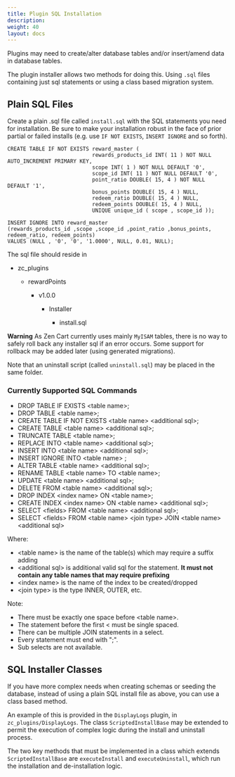 ```yaml
---
title: Plugin SQL Installation
description: 
weight: 40
layout: docs
---
```


Plugins may need to create/alter database tables and/or insert/amend data in database tables.

The plugin installer allows two methods for doing this. Using `.sql` files containing just sql statements or
using a class based migration system.

## Plain SQL Files

Create a plain .sql file called `install.sql` with the SQL statements you need for installation. Be sure to make your installation robust in the face of prior partial or failed installs (e.g. use `IF NOT EXISTS`, `INSERT IGNORE` and so forth). 

    CREATE TABLE IF NOT EXISTS reward_master (
                               rewards_products_id INT( 11 ) NOT NULL AUTO_INCREMENT PRIMARY KEY,
                               scope INT( 1 ) NOT NULL DEFAULT '0',
                               scope_id INT( 11 ) NOT NULL DEFAULT '0',
                               point_ratio DOUBLE( 15, 4 ) NOT NULL DEFAULT '1',
                               bonus_points DOUBLE( 15, 4 ) NULL,
                               redeem_ratio DOUBLE( 15, 4 ) NULL,
                               redeem_points DOUBLE( 15, 4 ) NULL,
                               UNIQUE unique_id ( scope , scope_id ));

    INSERT IGNORE INTO reward_master
    (rewards_products_id ,scope ,scope_id ,point_ratio ,bonus_points, redeem_ratio, redeem_points)
    VALUES (NULL , '0', '0', '1.0000', NULL, 0.01, NULL);


The sql file should reside in

- zc_plugins

    - rewardPoints

        - v1.0.0

            - Installer

                - install.sql


**Warning** As Zen Cart currently uses mainly `MyISAM` tables, there is no way to safely roll back any
  installer sql if an error occurs. Some support for rollback may be added later (using generated migrations).

Note that an uninstall script (called `uninstall.sql`) may be placed in the same folder. 

### Currently Supported SQL Commands

- DROP TABLE IF EXISTS \<table name>;
- DROP TABLE \<table name>;
- CREATE TABLE IF NOT EXISTS \<table name> \<additional sql>;
- CREATE TABLE \<table name> \<additional sql>;
- TRUNCATE TABLE \<table name>;
- REPLACE INTO \<table name> \<additional sql>;
- INSERT INTO  \<table name> \<additional sql>;
- INSERT IGNORE INTO \<table name> <additional sql>;
- ALTER TABLE \<table name> \<additional sql>;
- RENAME TABLE \<table name> TO \<table name>;
- UPDATE \<table name> \<additional sql>;
- DELETE FROM \<table name> \<additional sql>;
- DROP INDEX \<index name> ON \<table name>;
- CREATE INDEX \<index name> ON \<table name> \<additional sql>;
- SELECT \<fields> FROM \<table name> \<additional sql>;
- SELECT \<fields> FROM \<table name> \<join type> JOIN \<table name> \<additional sql>
    
Where: 
- \<table name> is the name of the table(s) which may require a suffix adding
- \<additional sql> is additional valid sql for the statement. **It must not contain any table names that may require prefixing**
- \<index name> is the name of the index to be created/dropped
- \<join type> is the type  INNER, OUTER, etc.
    
Note:
- There must be exactly one space before \<table name>.
- The statement before the first \< must be single spaced.
- There can be multiple JOIN statements in a select.
- Every statement must end with ";".
- Sub selects are not available.    


## SQL Installer Classes

If you have more complex needs when creating schemas or seeding the database, instead of 
using a plain SQL install file as above, you can use a class based method.

An example of this is provided in the `DisplayLogs` plugin, in `zc_plugins/DisplayLogs`.  The class `ScriptedInstallBase` may be extended to permit the execution of complex logic during the install and uninstall process. 

The two key methods that must be implemented in a class which extends `ScriptedInstallBase` are `executeInstall` and `executeUninstall`, which run the installation and de-installation logic.  


